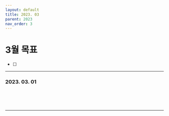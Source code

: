 ```yaml
---
layout: default
title: 2023. 03
parent: 2023
nav_order: 3
---
```


# 3월 목표
* [ ] 

<hr>

### 2023. 03. 01



<br>
<br>
<br>

<hr>
